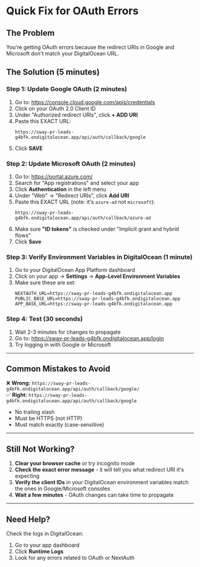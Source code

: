 # Quick Fix for OAuth Errors

## The Problem
You're getting OAuth errors because the redirect URIs in Google and Microsoft don't match your DigitalOcean URL.

## The Solution (5 minutes)

### Step 1: Update Google OAuth (2 minutes)

1. Go to: https://console.cloud.google.com/apis/credentials
2. Click on your OAuth 2.0 Client ID
3. Under "Authorized redirect URIs", click **+ ADD URI**
4. Paste this EXACT URL:
   ```
   https://sway-pr-leads-g4bfk.ondigitalocean.app/api/auth/callback/google
   ```
5. Click **SAVE**

### Step 2: Update Microsoft OAuth (2 minutes)

1. Go to: https://portal.azure.com/
2. Search for "App registrations" and select your app
3. Click **Authentication** in the left menu
4. Under "Web" → "Redirect URIs", click **Add URI**
5. Paste this EXACT URL (note: it's `azure-ad` not `microsoft`):
   ```
   https://sway-pr-leads-g4bfk.ondigitalocean.app/api/auth/callback/azure-ad
   ```
6. Make sure **"ID tokens"** is checked under "Implicit grant and hybrid flows"
7. Click **Save**

### Step 3: Verify Environment Variables in DigitalOcean (1 minute)

1. Go to your DigitalOcean App Platform dashboard
2. Click on your app → **Settings** → **App-Level Environment Variables**
3. Make sure these are set:
   ```
   NEXTAUTH_URL=https://sway-pr-leads-g4bfk.ondigitalocean.app
   PUBLIC_BASE_URL=https://sway-pr-leads-g4bfk.ondigitalocean.app
   APP_BASE_URL=https://sway-pr-leads-g4bfk.ondigitalocean.app
   ```

### Step 4: Test (30 seconds)

1. Wait 2-3 minutes for changes to propagate
2. Go to: https://sway-pr-leads-g4bfk.ondigitalocean.app/login
3. Try logging in with Google or Microsoft

---

## Common Mistakes to Avoid

❌ **Wrong:** `https://sway-pr-leads-g4bfk.ondigitalocean.app/api/auth/callback/google/`  
✅ **Right:** `https://sway-pr-leads-g4bfk.ondigitalocean.app/api/auth/callback/google`

- No trailing slash
- Must be HTTPS (not HTTP)
- Must match exactly (case-sensitive)

---

## Still Not Working?

1. **Clear your browser cache** or try incognito mode
2. **Check the exact error message** - it will tell you what redirect URI it's expecting
3. **Verify the client IDs** in your DigitalOcean environment variables match the ones in Google/Microsoft consoles
4. **Wait a few minutes** - OAuth changes can take time to propagate

---

## Need Help?

Check the logs in DigitalOcean:
1. Go to your app dashboard
2. Click **Runtime Logs**
3. Look for any errors related to OAuth or NextAuth
